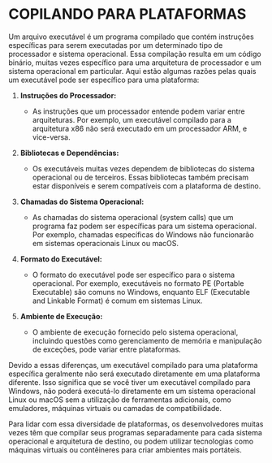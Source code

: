# COPILANDO PARA PLATAFORMAS
Um arquivo executável é um programa compilado que contém instruções específicas para serem executadas por um determinado tipo de processador e sistema operacional. Essa compilação resulta em um código binário, muitas vezes específico para uma arquitetura de processador e um sistema operacional em particular. Aqui estão algumas razões pelas quais um executável pode ser específico para uma plataforma:

1. **Instruções do Processador:**
   - As instruções que um processador entende podem variar entre arquiteturas. Por exemplo, um executável compilado para a arquitetura x86 não será executado em um processador ARM, e vice-versa.

2. **Bibliotecas e Dependências:**
   - Os executáveis muitas vezes dependem de bibliotecas do sistema operacional ou de terceiros. Essas bibliotecas também precisam estar disponíveis e serem compatíveis com a plataforma de destino.

3. **Chamadas do Sistema Operacional:**
   - As chamadas do sistema operacional (system calls) que um programa faz podem ser específicas para um sistema operacional. Por exemplo, chamadas específicas do Windows não funcionarão em sistemas operacionais Linux ou macOS.

4. **Formato do Executável:**
   - O formato do executável pode ser específico para o sistema operacional. Por exemplo, executáveis no formato PE (Portable Executable) são comuns no Windows, enquanto ELF (Executable and Linkable Format) é comum em sistemas Linux.

5. **Ambiente de Execução:**
   - O ambiente de execução fornecido pelo sistema operacional, incluindo questões como gerenciamento de memória e manipulação de exceções, pode variar entre plataformas.

Devido a essas diferenças, um executável compilado para uma plataforma específica geralmente não será executado diretamente em uma plataforma diferente. Isso significa que se você tiver um executável compilado para Windows, não poderá executá-lo diretamente em um sistema operacional Linux ou macOS sem a utilização de ferramentas adicionais, como emuladores, máquinas virtuais ou camadas de compatibilidade.

Para lidar com essa diversidade de plataformas, os desenvolvedores muitas vezes têm que compilar seus programas separadamente para cada sistema operacional e arquitetura de destino, ou podem utilizar tecnologias como máquinas virtuais ou contêineres para criar ambientes mais portáteis.